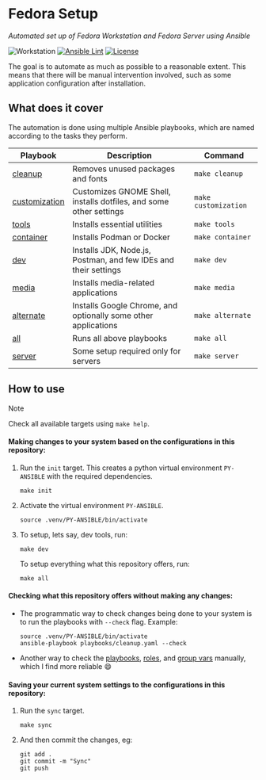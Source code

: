 # Fedora Setup

_Automated set up of Fedora Workstation and Fedora Server using Ansible_

![Workstation](https://img.shields.io/badge/Supported_Workstation-42-blue)
[![Ansible Lint](https://img.shields.io/github/actions/workflow/status/zbhavyai/fedora-setup/ansible-lint.yaml?label=Lint)](https://github.com/zbhavyai/fedora-setup/actions/workflows/ansible-lint.yaml)
[![License](https://img.shields.io/github/license/zbhavyai/fedora-setup?label=License)](https://github.com/zbhavyai/fedora-setup/blob/main/LICENSE)

The goal is to automate as much as possible to a reasonable extent. This means that there will be manual intervention involved, such as some application configuration after installation.

## What does it cover

The automation is done using multiple Ansible playbooks, which are named according to the tasks they perform.

| Playbook                                      | Description                                                        | Command              |
| --------------------------------------------- | ------------------------------------------------------------------ | -------------------- |
| [cleanup](playbooks/cleanup.yaml)             | Removes unused packages and fonts                                  | `make cleanup`       |
| [customization](playbooks/customization.yaml) | Customizes GNOME Shell, installs dotfiles, and some other settings | `make customization` |
| [tools](playbooks/tools.yaml)                 | Installs essential utilities                                       | `make tools`         |
| [container](playbooks/container.yaml)         | Installs Podman or Docker                                          | `make container`     |
| [dev](playbooks/dev.yaml)                     | Installs JDK, Node.js, Postman, and few IDEs and their settings    | `make dev`           |
| [media](playbooks/media.yaml)                 | Installs media-related applications                                | `make media`         |
| [alternate](playbooks/alternate.yaml)         | Installs Google Chrome, and optionally some other applications     | `make alternate`     |
| [all](playbooks/all.yaml)                     | Runs all above playbooks                                           | `make all`           |
| [server](playbooks/server.yaml)               | Some setup required only for servers                               | `make server`        |

## How to use

> [!NOTE]
> Check all available targets using `make help`.

#### Making changes to your system based on the configurations in this repository:

1. Run the `init` target. This creates a python virtual environment `PY-ANSIBLE` with the required dependencies.

   ```shell
   make init
   ```

1. Activate the virtual environment `PY-ANSIBLE`.

   ```shell
   source .venv/PY-ANSIBLE/bin/activate
   ```

1. To setup, lets say, dev tools, run:

   ```shell
   make dev
   ```

   To setup everything what this repository offers, run:

   ```shell
   make all
   ```

#### Checking what this repository offers without making any changes:

-  The programmatic way to check changes being done to your system is to run the playbooks with `--check` flag. Example:

   ```shell
   source .venv/PY-ANSIBLE/bin/activate
   ansible-playbook playbooks/cleanup.yaml --check
   ```

-  Another way to check the [playbooks](playbooks), [roles](roles), and [group vars](group_vars) manually, which I find more reliable :smile:

#### Saving your current system settings to the configurations in this repository:

1. Run the `sync` target.

   ```shell
   make sync
   ```

1. And then commit the changes, eg:

   ```shell
   git add .
   git commit -m "Sync"
   git push
   ```
